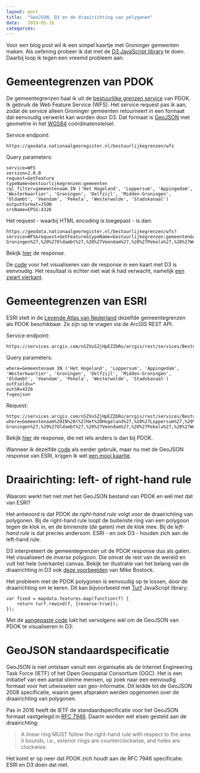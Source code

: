 ```yaml
---
layout: post
title:  "GeoJSON, D3 en de draairichting van polygonen"
date:   2019-05-16 
categories: 
---
```

Voor een blog post wil ik een simpel kaartje met Groninger gemeenten maken. Als oefening probeer ik dat met de [D3 JavaScript library](https://en.wikipedia.org/wiki/D3.js) te doen. Daarbij loop ik tegen een vreemd probleem aan.


# Gemeentegrenzen van PDOK
De gemeentegrenzen haal ik uit de [bestuurlijke grenzen service](https://www.pdok.nl/introductie/-/article/bestuurlijke-grenzen) van PDOK. Ik gebruik de Web Feature Service (WFS). Het service request pas ik aan, zodat de service alleen Groninger gemeenten retourneert in een formaat dat eenvoudig verwerkt kan worden door D3. Dat formaat is [GeoJSON](https://geojson.org/) met geometrie in het [WGS84](https://nl.wikipedia.org/wiki/WGS_84) coördinatenstelsel.
 
Service endpoint: 
```
https://geodata.nationaalgeoregister.nl/bestuurlijkegrenzen/wfs
```    
Query parameters:
```
service=WFS
version=2.0.0
request=GetFeature
typeName=bestuurlijkegrenzen:gemeenten
cql_filter=gemeentenaam IN ('Het Hogeland', 'Loppersum', 'Appingedam', 'Westerkwartier', 'Groningen', 'Delfzijl', 'Midden-Groningen', 'Oldambt', 'Veendam', 'Pekela', 'Westerwolde', 'Stadskanaal')
outputFormat=JSON
srsName=EPSG:4326
```
Het request - waarbij HTML encoding is toegepast - is dan:
```
https://geodata.nationaalgeoregister.nl/bestuurlijkegrenzen/wfs?service=WFS&request=GetFeature&typeName=bestuurlijkegrenzen:gemeenten&cql_filter=gemeentenaam%20IN%20(%27Het%20Hogeland%27,%20%27Loppersum%27,%20%27Appingedam%27,%20%27Westerkwartier%27,%20%27Groningen%27,%20%27Delfzijl%27,%20%27Midden-Groningen%27,%20%27Oldambt%27,%20%27Veendam%27,%20%27Pekela%27,%20%27Westerwolde%27,%20%27Stadskanaal%27)&outputFormat=JSON&srsName=EPSG:4326
```
Bekijk [hier](https://geodata.nationaalgeoregister.nl/bestuurlijkegrenzen/wfs?service=WFS&request=GetFeature&typeName=bestuurlijkegrenzen:gemeenten&cql_filter=gemeentenaam%20IN%20(%27Het%20Hogeland%27,%20%27Loppersum%27,%20%27Appingedam%27,%20%27Westerkwartier%27,%20%27Groningen%27,%20%27Delfzijl%27,%20%27Midden-Groningen%27,%20%27Oldambt%27,%20%27Veendam%27,%20%27Pekela%27,%20%27Westerwolde%27,%20%27Stadskanaal%27)&outputFormat=JSON&srsName=EPSG:4326) de response.

De [code](https://gist.github.com/FrieseWoudloper/0ff8a3e6824c427554ec603d34861a04#file-index-html) voor het visualiseren van de response in een kaart met D3 is eenvoudig. Het resultaat is echter niet wat ik had verwacht, namelijk [een zwart vierkant](https://bl.ocks.org/FrieseWoudloper/0ff8a3e6824c427554ec603d34861a04).

# Gemeentegrenzen van ESRI
ESRI stelt in de [Levende Atlas van Nederland](http://livingatlas-dcdev.opendata.arcgis.com/datasets/1b3840e5009742ae8b5698eafa438035_0) dezelfde gemeentegrenzen als PDOK beschikbaar. Ze zijn op te vragen via de ArcGIS REST API.

Service endpoint:
```
https://services.arcgis.com/nSZVuSZjHpEZZbRo/arcgis/rest/services/Bestuurlijke_Grenzen_Gemeenten_2019/FeatureServer/0/query 
```
Query parameters:
```
where=Gemeentenaam IN ('Het Hogeland', 'Loppersum', 'Appingedam', 'Westerkwartier', 'Groningen', 'Delfzijl', 'Midden-Groningen', 'Oldambt', 'Veendam', 'Pekela', 'Westerwolde', 'Stadskanaal')
outFields=*
outSR=4326
f=geojson
```
Request:
```
https://services.arcgis.com/nSZVuSZjHpEZZbRo/arcgis/rest/services/Bestuurlijke_Grenzen_Gemeenten_2019/FeatureServer/0/query?where=Gemeentenaam%20IN%20(%27Het%20Hogeland%27,%20%27Loppersum%27,%20%27Appingedam%27,%20%27Westerkwartier%27,%20%27Groningen%27,%20%27Delfzijl%27,%20%27Midden-Groningen%27,%20%27Oldambt%27,%20%27Veendam%27,%20%27Pekela%27,%20%27Westerwolde%27,%20%27Stadskanaal%27)&outFields=*&outSR=4326&f=geojson
```
Bekijk [hier](https://services.arcgis.com/nSZVuSZjHpEZZbRo/arcgis/rest/services/Bestuurlijke_Grenzen_Gemeenten_2019/FeatureServer/0/query?where=Gemeentenaam%20IN%20(%27Het%20Hogeland%27,%20%27Loppersum%27,%20%27Appingedam%27,%20%27Westerkwartier%27,%20%27Groningen%27,%20%27Delfzijl%27,%20%27Midden-Groningen%27,%20%27Oldambt%27,%20%27Veendam%27,%20%27Pekela%27,%20%27Westerwolde%27,%20%27Stadskanaal%27)&outFields=*&outSR=4326&f=geojson) de response, die net iets anders is dan bij PDOK.

Wanneer ik dezelfde [code](https://gist.github.com/FrieseWoudloper/534072d43823d039498a7fa7f830510e#file-index-html) als eerder gebruik, maar nu met de GeoJSON response van ESRI, krijgen ik wél [een mooi kaartje](https://bl.ocks.org/FrieseWoudloper/534072d43823d039498a7fa7f830510e).

# Draairichting: left- of right-hand rule

Waarom werkt het niet met het GeoJSON bestand van PDOK en wél met dat van ESRI?     

Het antwoord is dat PDOK de _right-hand rule_ volgt voor de draairichting van polygonen. Bij de right-hand rule loopt de buitenste ring van een polygoon tegen de klok in, en de binnenste (de gaten) met de klok mee. Bij de _left-hand rule_ is dat precies andersom. ESRI - en ook D3 - houden zich aan de left-hand rule. 

D3 interpreteert de gemeentegrenzen uit de PDOK response dus als gaten. Het visualiseert de _inverse_ polygoon. Die omvat de rest van de wereld en vult het hele (vierkante) canvas. Bekijk ter illustratie van het belang van de draairichting in D3 ook [deze voorbeelden](https://bl.ocks.org/mbostock/a7bdfeb041e850799a8d3dce4d8c50c8) van Mike Bostock.

Het probleem met de PDOK polygonen is eenvoudig op te lossen, door de draairichting om te keren. Dit kan bijvoorbeeld met [Turf](https://turfjs.org/) JavaScript library:
```
var fixed = mapdata.features.map(function(f) {
    return turf.rewind(f, {reverse:true});
});
```	
Met de [aangepaste code](https://gist.github.com/FrieseWoudloper/db271923645400786c1696fd80024bb0#file-index-html) lukt het vervolgens wél om de GeoJSON van PDOK te visualiseren in D3:
<style>
    path {
        fill: #ccc;
        stroke: #fff;
        stroke-width: .5px;
    }
    path:hover {
        fill: orange;
    }
    div.tooltip { 
        position: absolute;     
        text-align: center;     
        width: 80px;          
        height: 14px;         
        padding: 2px;       
        font: 12px sans-serif;    
        background: #fff; 
        border: 0px;        
        pointer-events: none;     
    }
</style>
<script src="https://d3js.org/d3.v4.min.js"></script>
<script src="https://cdnjs.cloudflare.com/ajax/libs/Turf.js/5.1.5/turf.min.js"></script>
<div class="graph"></div>
<script>
    var width = 700, height = 400;
    var svg = d3.select(".graph").append("svg")
                                 .attr("viewBox", "0 0 " + (width) + " " + (height))
                                 .style("max-width", "700px");
    var url = "https://geodata.nationaalgeoregister.nl/bestuurlijkegrenzen/wfs?service=wfs&request=GetFeature&typeName=bestuurlijkegrenzen:gemeenten&cql_filter=gemeentenaam%20IN%20(%27Het%20Hogeland%27,%20%27Loppersum%27,%20%27Appingedam%27,%20%27Westerkwartier%27,%20%27Groningen%27,%20%27Delfzijl%27,%20%27Midden-Groningen%27,%20%27Oldambt%27,%20%27Veendam%27,%20%27Pekela%27,%20%27Westerwolde%27,%20%27Stadskanaal%27)&outputFormat=json&srsName=EPSG:4326"; 
    var tooltip = d3.select("body")
	                .append("div") 
                    .attr("class", "tooltip")       
                    .style("opacity", 0);
    d3.json(url, function(error, mapdata) {
        var fixed = mapdata.features.map(function(f) {
            return turf.rewind(f, {reverse:true}); 
        });
        var projection = d3.geoMercator();
        var path = d3.geoPath().projection(projection);
        projection.fitSize([width, height], {"type": "FeatureCollection", "features": fixed});
        svg.append("g")
           .attr("class", "gemeente")
           .selectAll("path")
           .data(fixed)
           .enter()
           .append("path")
           .attr("d", path)
		   .on("mouseover", function(d) {    
               tooltip.transition()    
                      .duration(200)    
                      .style("opacity", .9);    
               tooltip.html(d.properties.gemeentenaam)  
                      .style("left", (d3.event.pageX) + "px")   
                      .style("top", (d3.event.pageY - 28) + "px");  
           })          
           .on("mouseout", function(d) {   
               tooltip.transition()    
                      .duration(500)    
                      .style("opacity", 0); 
           }); 
    });
</script>

# GeoJSON standaardspecificatie

GeoJSON is niet ontstaan vanuit een organisatie als de Internet Engineering Task Force (IETF) of het Open Geospatial Consortium (OGC). Het is een initiatief van een aantal slimme mensen, op zoek naar een eenvoudig formaat voor het uitwisselen van geo-informatie. Dit leidde tot de GeoJSON 2008 specificatie, waarin geen afspraken werden opgenomen over de draairichting van polygonen.

Pas in 2016 heeft de IETF de standaardspecificatie voor het GeoJSON formaat vastgelegd in [RFC 7946](https://tools.ietf.org/html/rfc7946). Daarin worden wél eisen gesteld aan de draairichting:

>A linear ring MUST follow the right-hand rule with respect to the area it bounds, i.e., exterior rings are counterclockwise, and holes are clockwise.

Het komt er op neer dat PDOK zich houdt aan de RFC 7946 specificatie. ESRI en D3 doen dat niet.